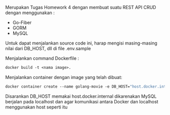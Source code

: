 Merupakan Tugas Homework 4 dengan membuat suatu REST API CRUD dengan menggunakan :

- Go-Fiber
- GORM
- MySQL

Untuk dapat menjalankan source code ini, harap mengisi masing-masing nilai dari DB_HOST, dll di file .env.sample

Menjalankan command Dockerfile :

```dockerfile
docker build -t <nama image>.
```

Menjalankan container dengan image yang telah dibuat:

```dockerfile
docker container create --name golang-movie -e DB_HOST="host.docker.internal" -e DB_PORT=<port_db> -e DB_USER=<nama_user> -e DB_PASS=<db_passwordnya> -e DB_DATABASE=<nama_schema_database> -p 8000:8000 image-golang-movie
```

Disarankan DB_HOST memakai host.docker.internal dikarenakan MySQL berjalan pada localhost dan agar komunikasi antara Docker dan localhost menggunakan host seperti itu 
